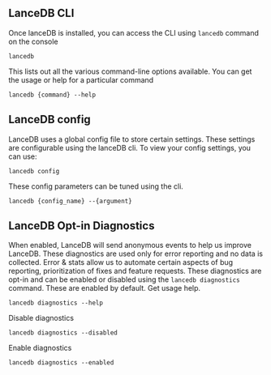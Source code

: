 
## LanceDB CLI
Once lanceDB is installed, you can access the CLI using `lancedb` command on the console
```
lancedb
```
This lists out all the various command-line options available. You can get the usage or help for a particular command
```
lancedb {command} --help
```

## LanceDB config
LanceDB uses a global config file to store certain settings. These settings are configurable using the lanceDB cli.
To view your config settings, you can use:
```
lancedb config
```
These config parameters can be tuned using the cli.
```
lancedb {config_name} --{argument}
```

## LanceDB Opt-in Diagnostics
When enabled, LanceDB will send anonymous events to help us improve LanceDB. These diagnostics are used only for error reporting and no data is collected. Error & stats allow us to automate certain aspects of bug reporting, prioritization of fixes and feature requests.
These diagnostics are opt-in and can be enabled or disabled using the `lancedb diagnostics` command. These are enabled by default.
Get usage help.
```
lancedb diagnostics --help
```
Disable diagnostics
```
lancedb diagnostics --disabled
```
Enable diagnostics
```
lancedb diagnostics --enabled
```